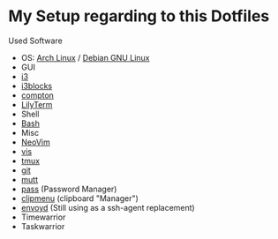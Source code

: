 # My Setup regarding to this Dotfiles


Used Software

*   OS: [Arch Linux](https://www.archlinux.org) / [Debian GNU Linux](https://debian.org)
*   GUI
 *   [i3](https://i3wm.org/ "i3 Windowmanager")
 *   [i3blocks](http://vivien.github.io/i3blocks/)
 *   [compton](https://github.com/chjj/compton)
 *   [LilyTerm](http://lilyterm.luna.com.tw/)
*   Shell
 *   [Bash](http://tiswww.case.edu/php/chet/bash/bashtop.html)
*   Misc
 *   [NeoVim](https://neovim.io/)
 *   [vis](https://github.com/martanne/vis)
 *   [tmux](https://tmux.github.io/)
 *   [git](http://www.git-scm.com)
 *   [mutt](http://www.mutt.org/)
 *   [pass](https://www.passwordstore.org/) (Password Manager)
 *   [clipmenu](https://github.com/cdown/clipmenu) (clipboard "Manager")
 *   [envoyd](https://github.com/vodik/envoy) (Still using as a ssh-agent replacement)
 *   Timewarrior
 *   Taskwarrior
